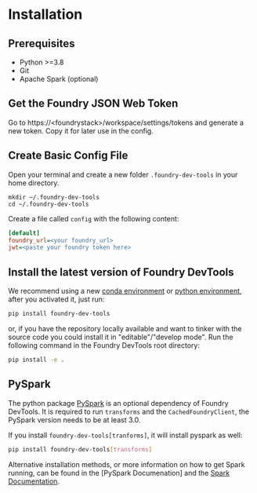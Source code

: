 # Installation

## Prerequisites

* Python >=3.8
* Git
* Apache Spark (optional)

## Get the Foundry JSON Web Token

Go to https://\<foundrystack\>/workspace/settings/tokens and generate a new token.
Copy it for later use in the config.

## Create Basic Config File

Open your terminal and create a new folder `.foundry-dev-tools` in your home directory.

```shell
mkdir ~/.foundry-dev-tools
cd ~/.foundry-dev-tools
```

Create a file called `config` with the following content:

```ini
[default]
foundry_url=<your foundry_url>
jwt=<paste your foundry token here>
```

## Install the latest version of Foundry DevTools

We recommend using a new [conda environment] or [python environment],
after you activated it, just run:

```bash
pip install foundry-dev-tools
```

or, if you have the repository locally available and want to tinker with the source code
you could install it in "editable"/"develop mode". Run the following command in
the Foundry DevTools root directory:

```bash
pip install -e .
```

## PySpark

The python package [PySpark](https://pypi.org/project/pyspark/) is an optional dependency of Foundry DevTools.
It is required to run `transforms` and the `CachedFoundryClient`, the PySpark version needs to be at least 3.0.

If you install `foundry-dev-tools[tranforms]`, it will install pyspark as well:

```bash
pip install foundry-dev-tools[transforms]
```

Alternative installation methods, or more information on how to get Spark running,
can be found in the [PySpark Documenation] and the [Spark Documentation].

[PySpark Documentation]: https://spark.apache.org/docs/latest/api/python/getting_started/install.html
[Spark Documentation]: https://spark.apache.org/docs/latest/
[conda environment]: https://docs.conda.io/projects/conda/en/latest/user-guide/tasks/manage-environments.html
[python environment]: https://docs.python.org/3/library/venv.html